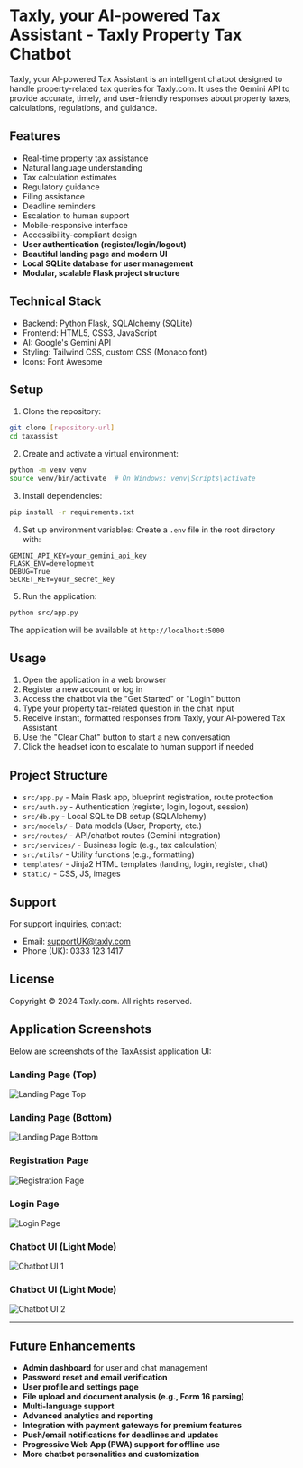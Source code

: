 # Taxly, your AI-powered Tax Assistant - Taxly Property Tax Chatbot

Taxly, your AI-powered Tax Assistant is an intelligent chatbot designed to handle property-related tax queries for Taxly.com. It uses the Gemini API to provide accurate, timely, and user-friendly responses about property taxes, calculations, regulations, and guidance.

## Features

- Real-time property tax assistance
- Natural language understanding
- Tax calculation estimates
- Regulatory guidance
- Filing assistance
- Deadline reminders
- Escalation to human support
- Mobile-responsive interface
- Accessibility-compliant design
- **User authentication (register/login/logout)**
- **Beautiful landing page and modern UI**
- **Local SQLite database for user management**
- **Modular, scalable Flask project structure**

## Technical Stack

- Backend: Python Flask, SQLAlchemy (SQLite)
- Frontend: HTML5, CSS3, JavaScript
- AI: Google's Gemini API
- Styling: Tailwind CSS, custom CSS (Monaco font)
- Icons: Font Awesome

## Setup

1. Clone the repository:
```bash
git clone [repository-url]
cd taxassist
```

2. Create and activate a virtual environment:
```bash
python -m venv venv
source venv/bin/activate  # On Windows: venv\Scripts\activate
```

3. Install dependencies:
```bash
pip install -r requirements.txt
```

4. Set up environment variables:
Create a `.env` file in the root directory with:
```
GEMINI_API_KEY=your_gemini_api_key
FLASK_ENV=development
DEBUG=True
SECRET_KEY=your_secret_key
```

5. Run the application:
```bash
python src/app.py
```

The application will be available at `http://localhost:5000`

## Usage

1. Open the application in a web browser
2. Register a new account or log in
3. Access the chatbot via the "Get Started" or "Login" button
4. Type your property tax-related question in the chat input
5. Receive instant, formatted responses from Taxly, your AI-powered Tax Assistant
6. Use the "Clear Chat" button to start a new conversation
7. Click the headset icon to escalate to human support if needed

## Project Structure

- `src/app.py` - Main Flask app, blueprint registration, route protection
- `src/auth.py` - Authentication (register, login, logout, session)
- `src/db.py` - Local SQLite DB setup (SQLAlchemy)
- `src/models/` - Data models (User, Property, etc.)
- `src/routes/` - API/chatbot routes (Gemini integration)
- `src/services/` - Business logic (e.g., tax calculation)
- `src/utils/` - Utility functions (e.g., formatting)
- `templates/` - Jinja2 HTML templates (landing, login, register, chat)
- `static/` - CSS, JS, images

## Support

For support inquiries, contact:
- Email: supportUK@taxly.com
- Phone (UK): 0333 123 1417

## License

Copyright © 2024 Taxly.com. All rights reserved.

## Application Screenshots

Below are screenshots of the TaxAssist application UI:

### Landing Page (Top)
![Landing Page Top](static/images/Landing%20Page%20top.png)

### Landing Page (Bottom)
![Landing Page Bottom](static/images/Landing%20Page%20bottom.png)

### Registration Page
![Registration Page](static/images/Registeration%20Page%20UI.png)

### Login Page
![Login Page](static/images/Login%20Page%20UI.png)

### Chatbot UI (Light Mode)
![Chatbot UI 1](static/images/Updated%20Chatbot%20UI1.png)

### Chatbot UI (Light Mode)
![Chatbot UI 2](static/images/Updated%20Chatbot%20UI2.png)

---

## Future Enhancements

- **Admin dashboard** for user and chat management
- **Password reset and email verification**
- **User profile and settings page**
- **File upload and document analysis (e.g., Form 16 parsing)**
- **Multi-language support**
- **Advanced analytics and reporting**
- **Integration with payment gateways for premium features**
- **Push/email notifications for deadlines and updates**
- **Progressive Web App (PWA) support for offline use**
- **More chatbot personalities and customization**